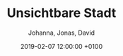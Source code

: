 ---
layout: post
author: "Johanna, Jonas, David"
date:   2019-02-07 12:00:00 +0100
title:  "Unsichtbare Stadt"
text: "Zu den PASSAGEN 2019 öffnet die Forschungsstelle *Echtzeitstadt* der TH Köln ihr temporäres Studio am Ebertplatz in Köln. Vom 14. bis 20. Januar 2019 werden dort Arbeiten gezeigt, welche die verdeckten Potenziale dieses umstrittenen Ortes freizulegen und zu entwickeln suchen.

Die Vorstellung, durch Gestaltung alternative Möglichkeiten der Teilhabe an Stadt und Gesellschaft zu eröffnen, steht im Mittelpunkt der Ausstellung Die unsichtbare Stadt. Die präsentierten Projekte befassen sich mit den unterschiedlichen Aneignungen und Imaginationen des Ebertplatzes in Köln. Kritisch untersuchen sie die atmosphärischen Qualitäten, die nicht sichtbaren Infrastrukturen und raumzeitlichen Ordnungen dieses urbanen Ortes. Zugleich gehen sie der Frage nach, was hitzig geführte Debatten um öffentliche Plätze über die Gesellschaft erzählen. Die Arbeiten entstanden in direkter Begegnung mit den lokalen Akteurinnen und Akteuren am Platz und sind von einem experimentellen Charakter geprägt. Die Besucherinnen und Besucher werden aufgefordert, sich mit dem Gebrauch und den Möglichkeiten des Platzes auseinanderzusetzen und an der Gestaltung des sozialen Raumes mitzuwirken.
Die Ausstellung findet im Rahmen des Designfestivals PASSAGEN in Köln statt. Die PASSAGEN 2019 präsentieren das Thema Design auch im Zusammenspiel mit Architektur im urbanen Kontext und greifen gesellschaftliche Ansprüche an das Design auf.
Wir danken Maria Wildeis und der Stadt Köln für die Nutzung der Räumlichkeiten und dem Büro Sabine Voggenreiter für die Organisation der PASSAGEN.  


Fotografien © Matthias Karch
"

imgMin: 

  - "https://raw.githubusercontent.com/Ebertplatz/images/master/05-02-2019-post-18/miniaturen/023.jpg"
  - "https://raw.githubusercontent.com/Ebertplatz/images/master/05-02-2019-post-18/miniaturen/001.jpg"
  - "https://raw.githubusercontent.com/Ebertplatz/images/master/05-02-2019-post-18/miniaturen/002.jpg"
  - "https://raw.githubusercontent.com/Ebertplatz/images/master/05-02-2019-post-18/miniaturen/003.jpg"
  - "https://raw.githubusercontent.com/Ebertplatz/images/master/05-02-2019-post-18/miniaturen/004.jpg"
  - "https://raw.githubusercontent.com/Ebertplatz/images/master/05-02-2019-post-18/miniaturen/005.jpg"
  - "https://raw.githubusercontent.com/Ebertplatz/images/master/05-02-2019-post-18/miniaturen/006.jpg"
  - "https://raw.githubusercontent.com/Ebertplatz/images/master/05-02-2019-post-18/miniaturen/007.jpg"
  - "https://raw.githubusercontent.com/Ebertplatz/images/master/05-02-2019-post-18/miniaturen/008.jpg"
  - "https://raw.githubusercontent.com/Ebertplatz/images/master/05-02-2019-post-18/miniaturen/009.jpg"



imgOrig: 
  - "https://raw.githubusercontent.com/Ebertplatz/images/master/05-02-2019-post-18/originale/001.jpg"
  - "https://raw.githubusercontent.com/Ebertplatz/images/master/05-02-2019-post-18/originale/002.jpg"
  - "https://raw.githubusercontent.com/Ebertplatz/images/master/05-02-2019-post-18/originale/003.jpg"
  - "https://raw.githubusercontent.com/Ebertplatz/images/master/05-02-2019-post-18/originale/004.jpg"
  - "https://raw.githubusercontent.com/Ebertplatz/images/master/05-02-2019-post-18/originale/005.jpg"
  - "https://raw.githubusercontent.com/Ebertplatz/images/master/05-02-2019-post-18/originale/006.jpg"
  - "https://raw.githubusercontent.com/Ebertplatz/images/master/05-02-2019-post-18/originale/007.jpg"
  - "https://raw.githubusercontent.com/Ebertplatz/images/master/05-02-2019-post-18/originale/008.jpg"
  - "https://raw.githubusercontent.com/Ebertplatz/images/master/05-02-2019-post-18/originale/009.jpg"
  - "https://raw.githubusercontent.com/Ebertplatz/images/master/05-02-2019-post-18/originale/010.jpg"
 

---
